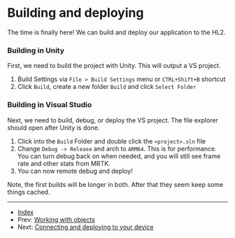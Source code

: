 # Building and deploying

The time is finally here! We can build and deploy our application to the HL2.

### Building in Unity

First, we need to build the project with Unity. This will output a VS project.

1. Build Settings via `File > Build Settings` menu or `CTRL+Shift+B` shortcut
1. Click `Build`, create a new folder `Build` and click `Select Folder`

### Building in Visual Studio

Next, we need to build, debug, or deploy the VS project.
The file explorer should open after Unity is done.

1. Click into the `Build` Folder and double click the `<project>.sln` file
1. Change `Debug -> Release` and arch to `ARM64`. This is for performance. You can turn debug back on when needed, and you will still see frame rate and other stats from MRTK.
1. You can now remote debug and deploy!

Note, the first builds will be longer in both. After that they seem keep some things cached.


---

- [Index](./readme.md)
- Prev: [Working with objects](./objects.md)
- Next: [Connecting and deploying to your device](./connecting.md)
